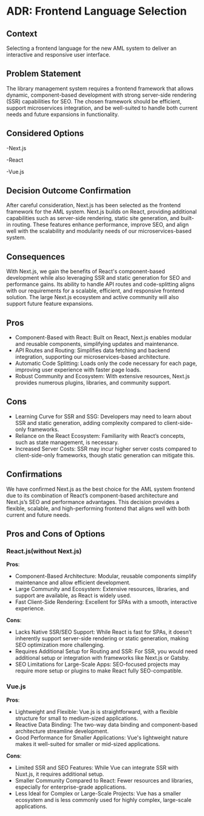 # ADR: Frontend Language Selection

## Context
Selecting a frontend language for the new AML system to deliver an interactive and responsive user interface.

## Problem Statement
The library management system requires a frontend framework that allows dynamic, component-based development with strong server-side rendering (SSR) capabilities for SEO. The chosen framework should be efficient, support microservices integration, and be well-suited to handle both current needs and future expansions in functionality.

## Considered Options
-Next.js

-React

-Vue.js  

## Decision Outcome Confirmation
After careful consideration, Next.js has been selected as the frontend framework for the AML system. Next.js builds on React, providing additional capabilities such as server-side rendering, static site generation, and built-in routing. These features enhance performance, improve SEO, and align well with the scalability and modularity needs of our microservices-based system.

## Consequences
With Next.js, we gain the benefits of React's component-based development while also leveraging SSR and static generation for SEO and performance gains. Its ability to handle API routes and code-splitting aligns with our requirements for a scalable, efficient, and responsive frontend solution. The large Next.js ecosystem and active community will also support future feature expansions.

## Pros
- Component-Based with React: Built on React, Next.js enables modular and reusable components, simplifying updates and maintenance.
- API Routes and Routing: Simplifies data fetching and backend integration, supporting our microservices-based architecture.
- Automatic Code Splitting: Loads only the code necessary for each page, improving user experience with faster page loads.
- Robust Community and Ecosystem: With extensive resources, Next.js provides numerous plugins, libraries, and community support.

## Cons
- Learning Curve for SSR and SSG: Developers may need to learn about SSR and static generation, adding complexity compared to client-side-only frameworks.
- Reliance on the React Ecosystem: Familiarity with React’s concepts, such as state management, is necessary.
- Increased Server Costs: SSR may incur higher server costs compared to client-side-only frameworks, though static generation can mitigate this.

## Confirmations
We have confirmed Next.js as the best choice for the AML system frontend due to its combination of React’s component-based architecture and Next.js’s SEO and performance advantages. This decision provides a flexible, scalable, and high-performing frontend that aligns well with both current and future needs.

## Pros and Cons of Options

### React.js(without Next.js)

**Pros**:  
- Component-Based Architecture: Modular, reusable components simplify maintenance and allow efficient development.
- Large Community and Ecosystem: Extensive resources, libraries, and support are available, as React is widely used.
- Fast Client-Side Rendering: Excellent for SPAs with a smooth, interactive experience.
  
**Cons**:  
- Lacks Native SSR/SEO Support: While React is fast for SPAs, it doesn’t inherently support server-side rendering or static generation, making SEO optimization more challenging.
- Requires Additional Setup for Routing and SSR: For SSR, you would need additional setup or integration with frameworks like Next.js or Gatsby.
- SEO Limitations for Large-Scale Apps: SEO-focused projects may require more setup or plugins to make React fully SEO-compatible.
  
### Vue.js  

**Pros**:  
- Lightweight and Flexible: Vue.js is straightforward, with a flexible structure for small to medium-sized applications.
- Reactive Data Binding: The two-way data binding and component-based architecture streamline development.
- Good Performance for Smaller Applications: Vue's lightweight nature makes it well-suited for smaller or mid-sized applications. 

**Cons**:  
- Limited SSR and SEO Features: While Vue can integrate SSR with Nuxt.js, it requires additional setup.
- Smaller Community Compared to React: Fewer resources and libraries, especially for enterprise-grade applications.
- Less Ideal for Complex or Large-Scale Projects: Vue has a smaller ecosystem and is less commonly used for highly complex, large-scale applications.







